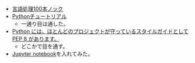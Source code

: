 - [言語処理100本ノック](https://nlp100.github.io/ja/)
- [Pythonチュートリアル](https://docs.python.org/ja/3/tutorial/index.html)
    - 一通り目は通した。
- [Python には、ほとんどのプロジェクトが守っているスタイルガイドとして PEP 8 があります。](https://www.python.org/dev/peps/pep-0008/)
    - どこかで目を通す。
- [Jupyter notebook](https://www.anaconda.com/products/individual)を入れてみた。